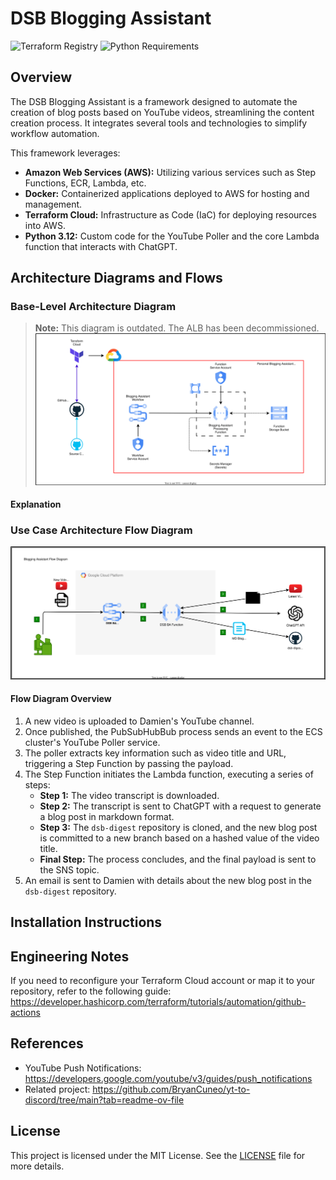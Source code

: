 # DSB Blogging Assistant

![Terraform Registry](https://img.shields.io/badge/Terraform-Registry-purple?logo=terraform)
![Python Requirements](https://img.shields.io/badge/python-3.12-blue?logo=python)

## Overview

The DSB Blogging Assistant is a framework designed to automate the creation of blog posts based on YouTube videos, streamlining the content creation process. It integrates several tools and technologies to simplify workflow automation.

This framework leverages:

- **Amazon Web Services (AWS):** Utilizing various services such as Step Functions, ECR, Lambda, etc.
- **Docker:** Containerized applications deployed to AWS for hosting and management.
- **Terraform Cloud:** Infrastructure as Code (IaC) for deploying resources into AWS.
- **Python 3.12:** Custom code for the YouTube Poller and the core Lambda function that interacts with ChatGPT.

## Architecture Diagrams and Flows

### Base-Level Architecture Diagram

> **Note:** This diagram is outdated. The ALB has been decommissioned.  
![Base Architecture Diagram](./docs/images/architecture.drawio.svg)

#### Explanation


### Use Case Architecture Flow Diagram

![Flow Diagram](./docs/images/flow.drawio.svg)

#### Flow Diagram Overview

1. A new video is uploaded to Damien's YouTube channel.
2. Once published, the PubSubHubBub process sends an event to the ECS cluster's YouTube Poller service.
3. The poller extracts key information such as video title and URL, triggering a Step Function by passing the payload.
4. The Step Function initiates the Lambda function, executing a series of steps:
   - **Step 1:** The video transcript is downloaded.
   - **Step 2:** The transcript is sent to ChatGPT with a request to generate a blog post in markdown format.
   - **Step 3:** The `dsb-digest` repository is cloned, and the new blog post is committed to a new branch based on a hashed value of the video title.
   - **Final Step:** The process concludes, and the final payload is sent to the SNS topic.
5. An email is sent to Damien with details about the new blog post in the `dsb-digest` repository.

## Installation Instructions

## Engineering Notes

If you need to reconfigure your Terraform Cloud account or map it to your repository, refer to the following guide:  
<https://developer.hashicorp.com/terraform/tutorials/automation/github-actions>

## References

- YouTube Push Notifications: <https://developers.google.com/youtube/v3/guides/push_notifications>
- Related project: <https://github.com/BryanCuneo/yt-to-discord/tree/main?tab=readme-ov-file>

## License

This project is licensed under the MIT License. See the [LICENSE](LICENSE) file for more details.
